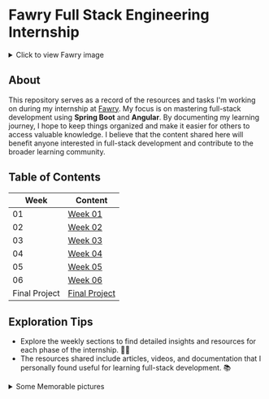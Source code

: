 # Fawry Full Stack Engineering Internship

<details>
  <summary>Click to view Fawry image</summary>
  
  ![Fawry](https://github.com/user-attachments/assets/0c4189f6-cdea-4a4f-984a-90a2520f661c)
  
</details>


## About 

This repository serves as a record of the resources and tasks I'm working on during my internship at [Fawry](https://www.fawry.com/). My focus is on mastering full-stack development using **Spring Boot** and **Angular**. By documenting my learning journey, I hope to keep things organized and make it easier for others to access valuable knowledge. I believe that the content shared here will benefit anyone interested in full-stack development and contribute to the broader learning community.

## Table of Contents

| Week         | Content                                              |
|--------------|------------------------------------------------------|
| 01           | [Week 01](./Week01#readme)                           |
| 02           | [Week 02](./Week02#readme)                           |
| 03           | [Week 03](./Week03#readme)                           |
| 04           | [Week 04](./Week04#readme)                           |
| 05           | [Week 05](./Week05#readme)                           |
| 06           | [Week 06](./Week06#readme)                           |
| Final Project| [Final Project](https://github.com/Fawry-Internship)  |

## Exploration Tips
- Explore the weekly sections to find detailed insights and resources for each phase of the internship. 🕵️‍♂️
- The resources shared include articles, videos, and documentation that I personally found useful for learning full-stack development. 📚


<details>
  <summary>Some Memorable pictures</summary>
  
  ![IMG-20240419-WA0031](https://github.com/user-attachments/assets/d4c6f53f-c781-4557-b2a2-b681dab0a01c)
  ![1714424120186](https://github.com/user-attachments/assets/4320e0df-a27b-4c0a-bc6c-dc53ce23e0de)

</details>
